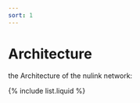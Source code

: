 ```yaml
---
sort: 1
---
```


# Architecture

the Architecture of the nulink network:

{% include list.liquid %}
